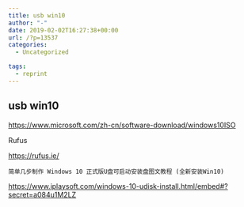 ```yaml
---
title: usb win10
author: "-"
date: 2019-02-02T16:27:38+00:00
url: /?p=13537
categories:
  - Uncategorized

tags:
  - reprint
---
```

## usb win10
https://www.microsoft.com/zh-cn/software-download/windows10ISO

Rufus
  
https://rufus.ie/


  
    简单几步制作 Windows 10 正式版U盘可启动安装盘图文教程 (全新安装Win10)
  


https://www.iplaysoft.com/windows-10-udisk-install.html/embed#?secret=a084u1M2LZ